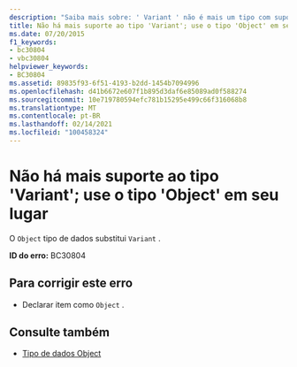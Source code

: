 ```yaml
---
description: "Saiba mais sobre: ' Variant ' não é mais um tipo com suporte; Use o tipo ' Object ' em vez disso"
title: Não há mais suporte ao tipo 'Variant'; use o tipo 'Object' em seu lugar
ms.date: 07/20/2015
f1_keywords:
- bc30804
- vbc30804
helpviewer_keywords:
- BC30804
ms.assetid: 89835f93-6f51-4193-b2dd-1454b7094996
ms.openlocfilehash: d41b6672e607f1b895d3daf6e85089ad0f588274
ms.sourcegitcommit: 10e719780594efc781b15295e499c66f316068b8
ms.translationtype: MT
ms.contentlocale: pt-BR
ms.lasthandoff: 02/14/2021
ms.locfileid: "100458324"
---
```

# <a name="variant-is-no-longer-a-supported-type-use-the-object-type-instead"></a>Não há mais suporte ao tipo 'Variant'; use o tipo 'Object' em seu lugar

O `Object` tipo de dados substitui `Variant` .  
  
 **ID do erro:** BC30804  
  
## <a name="to-correct-this-error"></a>Para corrigir este erro  
  
- Declarar item como `Object` .  
  
## <a name="see-also"></a>Consulte também

- [Tipo de dados Object](../language-reference/data-types/object-data-type.md)
